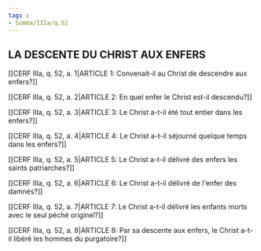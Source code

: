 ```yaml
---
tags : 
- Summa/IIIa/q.52
---
```


## LA DESCENTE DU CHRIST AUX ENFERS

[[CERF IIIa, q. 52, a. 1|ARTICLE 1: Convenait-il au Christ de descendre aux enfers?]]

[[CERF IIIa, q. 52, a. 2|ARTICLE 2: En quel enfer le Christ est-il descendu?]]

[[CERF IIIa, q. 52, a. 3|ARTICLE 3: Le Christ a-t-il été tout entier dans les enfers?]]

[[CERF IIIa, q. 52, a. 4|ARTICLE 4: Le Christ a-t-il séjourné quelque temps dans les enfers?]]

[[CERF IIIa, q. 52, a. 5|ARTICLE 5: Le Christ a-t-il délivré des enfers les saints patriarches?]]

[[CERF IIIa, q. 52, a. 6|ARTICLE 6: Le Christ a-t-il délivré de l'enfer des damnés?]]

[[CERF IIIa, q. 52, a. 7|ARTICLE 7: Le Christ a-t-il délivré les enfants morts avec le seul péché originel?]]

[[CERF IIIa, q. 52, a. 8|ARTICLE 8: Par sa descente aux enfers, le Christ a-t-il libéré les hommes du purgatoire?]]


